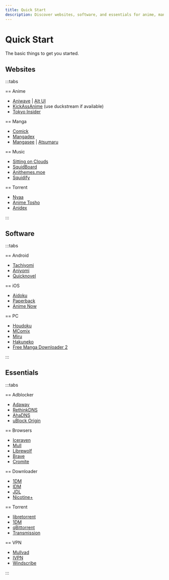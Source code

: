 ```yaml
---
title: Quick Start
description: Discover websites, software, and essentials for anime, manga, music, and more. Get started with these curated resources for otaku enthusiasts.
---
```

# Quick Start
The basic things to get you started.

## Websites

:::tabs

== Anime

- [Aniwave](https://aniwave.to/home) | [Alt UI](https://9animehq.to/home) <Badge text="Formerly 9anime"/>
- [KickAssAnime](https://kickassanime.am/) (use duckstream if available)
- [Tokyo Insider](https://www.tokyoinsider.com/) <Badge text="DDL" />

== Manga

- [Comick](https://comick.app/home)
- [Mangadex](https://mangadex.org/)
- [Mangasee](https://mangasee123.com/) | [Atsumaru](https://atsu.moe/)

== Music

- [Sitting on Clouds](https://www.sittingonclouds.net/) <Badge text="DDL" />
- [SquidBoard](https://www.squid-board.org/) <Badge text="Alt" link="https://sqb.moe/" /> <Badge text="DDL" /> <Badge text="Needs account" />
- [Anithemes.moe](https://animethemes.moe/) <Badge text="stream" />
- [Squidify](https://www.squidify.org/) <Badge text="stream" />

== Torrent

- [Nyaa](https://nyaa.si/)
- [Anime Tosho](https://animetosho.org/)
- [Anidex](https://anidex.info/)

:::

## Software

:::tabs 

== Android

- [Tachiyomi](https://github.com/tachiyomiorg/tachiyomi/) <Badge icon="i-octicon-globe" text="Web" link="https://tachiyomi.org/"/> <Badge icon="i-octicon-repo-forked" text="Forks" link="https://tachiyomi.org/forks/" /> <Badge text="Manga" />
- [Aniyomi](https://github.com/jmir1/aniyomi-mpv-beta) <Badge text="Anime" /> <Badge text="Manga" />
- [Quicknovel](https://github.com/LagradOst/QuickNovel) <Badge text="LN" />

== iOS

- [Aidoku](https://github.com/Aidoku/Aidoku) <Badge text="Manga" />
- [Paperback](https://github.com/Paperback-iOS/app) <Badge text="Manga" />
- [Anime Now](https://github.com/AnimeNow-Team/AnimeNow) <Badge text="Anime" />

== PC

- [Houdoku](https://github.com/xgi/houdoku) <Badge text="Manga" />
- [MComix](https://sourceforge.net/projects/mcomix/files/) <Badge text="Manga" />
- [Miru](https://github.com/ThaUnknown/miru/) <Badge text="Anime" />
- [Hakuneko](https://github.com/manga-download/hakuneko) <Badge text="Downloader" /> <Badge text="Anime" /> <Badge  text="Manga" />
- [Free Manga Downloader 2](https://github.com/dazedcat19/FMD2) <Badge text="Downloader" /> <Badge  text="Manga" />

:::

## Essentials

:::tabs

== Adblocker

- [Adaway](https://adaway.org/) <Badge text="Android" />
- [RethinkDNS](https://rethinkdns.com/) <Badge text="Android" />
- [AhaDNS](https://blitz-setup.ahadns.com/) <Badge text="iOS" />
- [uBlock Origin](https://ublockorigin.com/) <Badge text="Browser" />

== Browsers

- [Iceraven](https://github.com/fork-maintainers/iceraven-browser) <Badge text="Android" />
- [Mull](https://github.com/Divested-Mobile/Mull-Fenix) <Badge text="Android" />
- [Librewolf](https://librewolf.net/) <Badge text="Windows" /> <Badge text="Linux" /> <Badge  text="MacOS" />
- [Brave](https://brave.com/) <Badge text="Android" /> <Badge  text="iOS" /> <Badge text="Windows" /> <Badge  text="Linux" /> <Badge text="MacOS" />
- [Cromite](https://github.com/uazo/cromite) <Badge text="Android" />

== Downloader

- [1DM](https://play.google.com/store/apps/details?id=idm.internet.download.manager&hl=en&gl=US) <Badge text="Android" />
- [IDM](https://www.internetdownloadmanager.com/) <Badge text="Activator" link="https://massgrave.dev/idm-activation-script.html" /> <Badge text="Windows" />
- [JDL](https://jdownloader.org/) <Badge text="Debloat" link="https://rentry.org/jdownloader2" /> <Badge text="Windows" /> <Badge  text="Linux" /> <Badge  text="MacOS" />
- [Nicotine+](https://nicotine-plus.org/) <Badge text="p2p" /> <Badge  text="Windows" /> <Badge  text="Linux" /> <Badge  text="MacOS" />

== Torrent

- [libretorrent](https://play.google.com/store/apps/details?id=org.proninyaroslav.libretorrent) <Badge text="Android" />
- [1DM](https://play.google.com/store/apps/details?id=idm.internet.download.manager&hl=en&gl=US) <Badge text="Android" />
- [qBittorrent](https://www.qbittorrent.org/) <Badge text="Enhanced" link="https://github.com/c0re100/qBittorrent-Enhanced-Edition" /> <Badge text="Dark theme" link="https://github.com/maboroshin/qBittorrentDarktheme" /> <Badge text="Windows" /> <Badge  text="Linux" /> <Badge  text="MacOS" />
- [Transmission](https://transmissionbt.com/) <Badge text="Windows" /> <Badge  text="Linux" /> <Badge  text="MacOS" />

== VPN

- [Mullvad](https://mullvad.net/) <Badge text="Paid" />
- [IVPN](https://www.ivpn.net/) <Badge text="Paid" />
- [Windscribe](https://windscribe.com/) <Badge text="Freemium" />

:::
